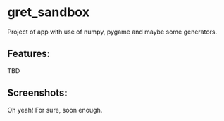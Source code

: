 # gret_sandbox

Project of app with use of numpy, pygame and maybe some generators.

## Features: 

TBD

## Screenshots:

Oh yeah! For sure, soon enough.